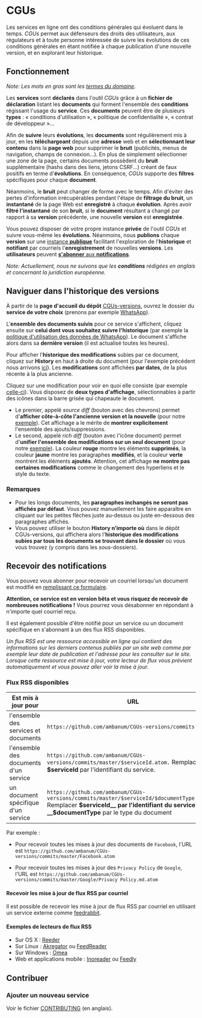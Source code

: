# CGUs

Les services en ligne ont des conditions générales qui évoluent dans le temps. _CGUs_ permet aux défenseurs des droits des utilisateurs, aux régulateurs et à toute personne intéressée de suivre les évolutions de ces conditions générales en étant notifiée à chaque publication d'une nouvelle version, et en explorant leur historique.


## Fonctionnement

_Note: Les mots en gras sont les [termes du domaine](https://fr.wikipedia.org/wiki/Conception_pilot%C3%A9e_par_le_domaine)._

Les **services** sont **déclarés** dans l'outil _CGUs_ grâce à un **fichier de déclaration** listant les **documents** qui forment l'ensemble des **conditions** régissant l'usage du **service**. Ces **documents** peuvent être de plusieurs **types** : « conditions d'utilisation », « politique de confidentialité », « contrat de développeur »…

Afin de **suivre** leurs **évolutions**, les **documents** sont régulièrement mis à jour, en les **téléchargeant** depuis une **adresse** web et en **sélectionnant leur contenu** dans la **page web** pour supprimer le **bruit** (publicités, menus de navigation, champs de connexion…). En plus de simplement sélectionner une zone de la page, certains documents possèdent du **bruit** supplémentaire (hashs dans des liens, jetons CSRF...) créant de faux positifs en terme d'**évolutions**. En conséquence, _CGUs_ supporte des **filtres** spécifiques pour chaque **document**.

Néanmoins, le **bruit** peut changer de forme avec le temps. Afin d'éviter des pertes d'information irrécupérables pendant l'étape de **filtrage du bruit**, un **instantané** de la page Web est **enregistré** à chaque **évolution**. Après avoir **filtré l'instantané** de son **bruit**, si le **document** résultant a changé par rapport à sa **version** précédente, une nouvelle **version** est **enregistrée**.

Vous pouvez disposer de votre propre instance **privée** de l'outil _CGUs_ et suivre vous-même les **évolutions**. Néanmoins, nous **publions** chaque **version** sur une [instance **publique**](https://github.com/ambanum/CGUs-versions) facilitant l'exploration de l'**historique** et **notifiant** par courriels l'**enregistrement** de nouvelles **versions**. Les **utilisateurs** peuvent [**s'abonner** aux **notifications**](#recevoir-des-notifications).

_Note: Actuellement, nous ne suivons que les **conditions** rédigées en anglais et concernant la juridiction européenne._


## Naviguer dans l'historique des versions

À partir de la **page d'accueil du dépôt** [CGUs-versions](https://github.com/ambanum/CGUs-versions), ouvrez le dossier du **service de votre choix** (prenons par exemple [WhatsApp](https://github.com/ambanum/CGUs-versions/tree/master/WhatsApp)).

L'**ensemble des documents suivis** pour ce service s'affichent, cliquez ensuite sur **celui dont vous souhaitez suivre l'historique** (par exemple la [politique d'utilisation des données de WhatsApp](https://github.com/ambanum/CGUs-versions/blob/master/WhatsApp/privacy_policy.md)). Le document s'affiche alors dans sa **dernière version** (il est actualisé toutes les heures).

Pour afficher l'**historique des modifications** subies par ce document, cliquez sur **History** en haut à droite du document (pour l'exemple précédent nous arrivons [ici](https://github.com/ambanum/CGUs-versions/commits/master/WhatsApp/privacy_policy.md)). Les **modifications** sont affichées **par dates**, de la plus récente à la plus ancienne.

Cliquez sur une modification pour voir en quoi elle consiste (par exemple [celle-ci](https://github.com/ambanum/CGUs-versions/commit/58a1d2ae4187a3260ac58f3f3c7dcd3aeacaebcd)). Vous disposez de **deux types d'affichage**, sélectionnables à partir des icônes dans la barre grisée qui chapeaute le document.

- Le premier, appelé *source diff* (bouton avec des chevrons) permet d'**afficher côte-à-côte l'ancienne version et la nouvelle** (pour notre [exemple](https://github.com/ambanum/CGUs-versions/commit/58a1d2ae4187a3260ac58f3f3c7dcd3aeacaebcd#diff-e8bdae8692561f60aeac9d27a55e84fc)). Cet affichage a le mérite de **montrer explicitement** l'ensemble des ajouts/suppressions.
- Le second, appelé *rich diff* (bouton avec l'icône document) permet d'**unifier l'ensemble des modifications sur un seul document** (pour notre [exemple](https://github.com/ambanum/CGUs-versions/commit/58a1d2ae4187a3260ac58f3f3c7dcd3aeacaebcd?short_path=e8bdae8#diff-e8bdae8692561f60aeac9d27a55e84fc)). La couleur **rouge** montre les éléments **supprimés**, la couleur **jaune** montre les paragraphes **modifiés**, et la couleur **verte** montrent les éléments **ajoutés**. Attention, cet affichage **ne montre pas certaines modifications** comme le changement des hyperliens et le style du texte.

### Remarques

- Pour les longs documents, les **paragraphes inchangés ne seront pas affichés par défaut**. Vous pouvez manuellement les faire apparaître en cliquant sur les petites flèches juste au-dessus ou juste en-dessous des paragraphes affichés.
- Vous pouvez utiliser le bouton **History n'importe où** dans le dépôt CGUs-versions, qui affichera alors l'**historique des modifications subies par tous les documents se trouvant dans le dossier** où vous vous trouvez (y compris dans les sous-dossiers).


## Recevoir des notifications

Vous pouvez vous abonner pour recevoir un courriel lorsqu'un document est modifié en [remplissant ce formulaire](https://59692a77.sibforms.com/serve/MUIEAKuTv3y67e27PkjAiw7UkHCn0qVrcD188cQb-ofHVBGpvdUWQ6EraZ5AIb6vJqz3L8LDvYhEzPb2SE6eGWP35zXrpwEFVJCpGuER9DKPBUrifKScpF_ENMqwE_OiOZ3FdCV2ra-TXQNxB2sTEL13Zj8HU7U0vbbeF7TnbFiW8gGbcOa5liqmMvw_rghnEB2htMQRCk6A3eyj).

**Attention, ce service est en version bêta et vous risquez de recevoir de nombreuses notifications !** Vous pourrez vous désabonner en répondant à n'importe quel courriel reçu.

Il est également possible d'être notifié pour un service ou un document spécifique en s'abonnant à un des flux RSS disponibles.

_Un flux RSS est une ressource accessible en ligne qui contient des informations sur les derniers contenus publiés par un site web comme par exemple leur date de publication et l'adresse pour les consulter sur le site.
Lorsque cette ressource est mise à jour, votre lecteur de flux vous prévient automatiquement et vous pouvez aller voir la mise à jour._

### Flux RSS disponibles

| Est mis à jour pour | URL |
|--|--|
| l'ensemble des services et documents | `https://github.com/ambanum/CGUs-versions/commits.atom` |
|l'ensemble des documents d'un service| `https://github.com/ambanum/CGUs-versions/commits/master/$serviceId.atom.` Remplacer __$serviceId__ par l'identifiant du service. |
| un document spécifique d'un service | `https://github.com/ambanum/CGUs-versions/commits/master/$serviceId/$documentType.md.atom` Remplacer __$serviceId__ par l'identifiant du service et __$documentType__ par le type du document |

Par exemple :
- Pour recevoir toutes les mises à jour des documents de `Facebook`, l'URL est `https://github.com/ambanum/CGUs-versions/commits/master/Facebook.atom`

- Pour recevoir toutes les mises à jour des `Privacy Policy` de `Google`, l'URL est `https://github.com/ambanum/CGUs-versions/commits/master/Google/Privacy Policy.md.atom`

#### Recevoir les mise à jour de flux RSS par courriel

Il est possible de recevoir les mise à jour de flux RSS par courriel en utilisant un service externe comme [feedrabbit](https://feedrabbit.com/).

#### Exemples de lecteurs de flux RSS
- Sur OS X : [Reeder](https://reederapp.com/)
- Sur Linux : [Akregator](https://kde.org/applications/en/akregator) ou [FeedReader](https://jangernert.github.io/FeedReader/)
- Sur Windows : [Omea](https://www.jetbrains.com/omea/reader/)
- Web et applications mobile : [Inoreader](https://www.inoreader.com/) ou [Feedly](https://feedly.com/)

## Contribuer

### Ajouter un nouveau service

Voir le fichier [CONTRIBUTING](CONTRIBUTING.md) (en anglais).
